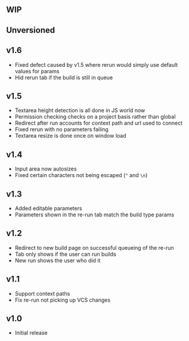 WIP
---

Unversioned
-----------

v1.6
----
* Fixed defect caused by v1.5 where rerun would simply use default values for params
* Hid rerun tab if the build is still in queue

v1.5
----
* Textarea height detection is all done in JS world now
* Permission checking checks on a project basis rather than global
* Redirect after run accounts for context path and url used to connect
* Fixed rerun with no parameters failing
* Textarea resize is done once on window load

v1.4
----
* Input area now autosizes
* Fixed certain characters not being escaped (`"` and `\n`)

v1.3
----
* Added editable parameters
* Parameters shown in the re-run tab match the build type params

v1.2
----
* Redirect to new build page on successful queueing of the re-run
* Tab only shows if the user can run builds
* New run shows the user who did it

v1.1
----
* Support context paths
* Fix re-run not picking up VCS changes

v1.0
----
* Initial release